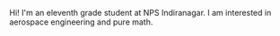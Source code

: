Hi!
I'm an eleventh grade student at NPS Indiranagar. 
I am interested in aerospace engineering and pure math.
